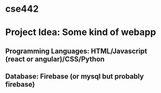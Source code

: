 # cse442

# Project Idea: Some kind of webapp
## Programming Languages: HTML/Javascript (react or angular)/CSS/Python
## Database: Firebase (or mysql but probably firebase)
